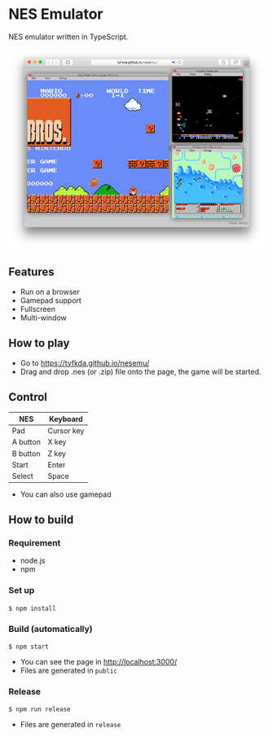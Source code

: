 NES Emulator
============

NES emulator written in TypeScript.

![nesemu-ss.png](doc/nesemu-ss.png)

## Features

  * Run on a browser
  * Gamepad support
  * Fullscreen
  * Multi-window


## How to play

  * Go to https://tyfkda.github.io/nesemu/
  * Drag and drop .nes (or .zip) file onto the page, the game will be started.


## Control

| NES      | Keyboard   |
|----------|------------|
| Pad      | Cursor key |
| A button | X key      |
| B button | Z key      |
| Start    | Enter      |
| Select   | Space      |

  * You can also use gamepad


## How to build

### Requirement

* node.js
* npm

### Set up

```
$ npm install
```

### Build (automatically)

```
$ npm start
```

* You can see the page in <http://localhost:3000/>
* Files are generated in `public`

### Release

```
$ npm run release
```

* Files are generated in `release`
